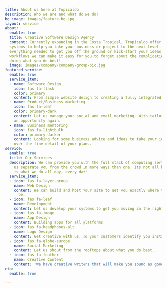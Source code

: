 ```yaml
---
title: About us here at Topicaldo
description: Who we are and what do we do?
bg_image: images/feature-bg.jpg
layout: service
about:
  enable: true
  title: Creative Software Design Agency
  content: Currently expanding in the Costa Tropical, Tropicaldo offer bespoke software and marketing
  systems to help you take your business or project to the next level. We can design and implement 
  everything needed to get you off the ground or kick-start your ideas into life. With full automation
  workflows we can make it easy for you to forget about the complication of systems and concentrate on
  doing what you do best!
  image: images/company/company-group-pic.jpg
featured_service:
  enable: true
  service_item:
  - name: Software Design
    icon: fas fa-flask
    color: primary
    content: From simple website design to creating a fully integrated software solution, talk to us to find out more.
  - name: Product/Business marketing
    icon: fas fa-leaf
    color: primary-dark
    content: Let us manage your social and email marketing. With tailored workflows, we can make sure you dont miss 
    an opportunity again. 
  - name: Business mentoring
    icon: fas fa-lightbulb
    color: primary-darker
    content: Looking for some business advice and ideas to take your idea forward? We have business advisors to talk
    over the fine detail of your plans.
service:
  enable: true
  title: Our Services
  description: We can provide you with the full stack of computing services. <br>Let
    us separate you from the crowd in more ways than one. Its not all bluster, this
    is what we do all day, every day!
  service_item:
  - icon: fas fa-layer-group
    name: Web Design
    content: We can build and host your site to get you exactly where you want to
      be.
  - icon: fas fa-leaf
    name: Development
    content: Let us develop your systems to get you moving in the right direction.
  - icon: fas fa-image
    name: App Design
    content: Building apps for all platforms
  - icon: fas fa-headphones-alt
    name: Logo Design
    content: Get creative with us, so your customers identify you instantly.
  - icon: fas fa-globe-europe
    name: Social Marketing
    content: Let us shout from the rooftops about what you do best.
  - icon: fas fa-feather
    name: Creative Content
    content: 'We have creative writers that will make you sound as good as you are. '
cta:
  enable: true

---
```

